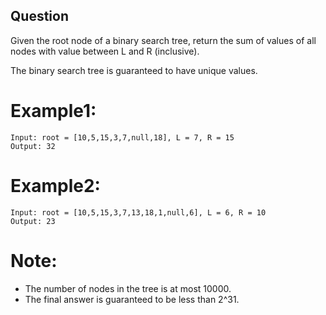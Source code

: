## Question
Given the root node of a binary search tree, return the sum of values of all nodes with value between L and R (inclusive).

The binary search tree is guaranteed to have unique values.

# Example1:
```
Input: root = [10,5,15,3,7,null,18], L = 7, R = 15
Output: 32
```
# Example2:
```
Input: root = [10,5,15,3,7,13,18,1,null,6], L = 6, R = 10
Output: 23
```

# Note:
- The number of nodes in the tree is at most 10000.
- The final answer is guaranteed to be less than 2^31.